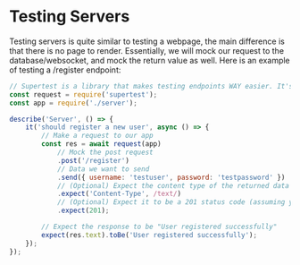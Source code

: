 # Testing Servers

Testing servers is quite similar to testing a webpage, the main difference is that there is no page to render. Essentially, we will mock our request to the database/websocket, and mock the return value as well. Here is an example of testing a /register endpoint:

```js
// Supertest is a library that makes testing endpoints WAY easier. It's not required, but it's significantly less code if you use it.
const request = require('supertest');
const app = require('./server');

describe('Server', () => {
    it('should register a new user', async () => {
        // Make a request to our app
        const res = await request(app)
            // Mock the post request 
            .post('/register')
            // Data we want to send
            .send({ username: 'testuser', password: 'testpassword' })
            // (Optional) Expect the content type of the returned data to be text
            .expect('Content-Type', /text/)
            // (Optional) Expect it to be a 201 status code (assuming your server sends a 201 satus code back)
            .expect(201);

        // Expect the response to be "User registered successfully"
        expect(res.text).toBe('User registered successfully');
    });
});
```